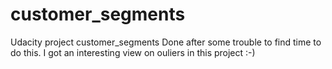 # customer_segments
Udacity project customer_segments
Done after some trouble to find time to do this. I got an interesting view on ouliers in this project :-)
